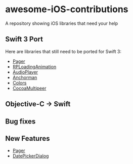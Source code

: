 # awesome-iOS-contributions
A repository showing iOS libraries that need your help

## Swift 3 Port
Here are libraries that still need to be ported for Swift 3:
* [Pager](https://github.com/lucoceano/Pager/issues/23)
* [RPLoadingAnimation](https://github.com/naoyashiga/RPLoadingAnimation)
* [AudioPlayer](https://github.com/delannoyk/AudioPlayer/issues/70)
* [Anchorman](https://github.com/mergesort/Anchorman/issues/6)
* [Colors](https://github.com/icodeforlove/Colors/issues/5)
* [CocoaMultipeer](https://github.com/manavgabhawala/CocoaMultipeer)

## Objective-C -> Swift

## Bug fixes

## New Features
* [Pager](https://github.com/lucoceano/Pager/issues/22)
* [DatePickerDialog](https://github.com/squimer/DatePickerDialog-iOS-Swift/issues/12)
